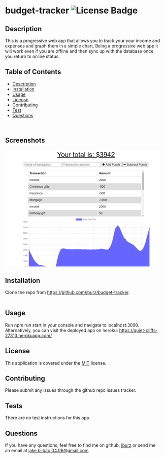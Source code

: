# budget-tracker   ![License Badge](https://img.shields.io/badge/License-MIT-blue)
## Description  
This is a progressive web app that allows you to track your your income and expenses and graph them in a simple chart.  Being a progressive web app it will work even if you are offline and then sync up with the database once you return to online status. 
<br>

## Table of Contents
  * [Description](#Description)
  * [Installation](#Installation)
  * [Usage](#Usage)
  * [License](#License)
  * [Contributing](#Contributing)
  * [Test](#Tests)
  * [Questions](#Questions)
<br>

## Screenshots
![budget-tracker](./imgs/budget-tracker.png)

## Installation
Clone the repo from https://github.com/jburz/budget-tracker.  
<br>

## Usage
Run npm run start in your console and navigate to localhost:3000.  Alternatively, you can visit the deployed app on heroku: https://quiet-cliffs-27313.herokuapp.com/
<br>

## License
This application is covered under the [MIT](https://www.opensource.org/licenses) license.
<br>

## Contributing
Please submit any issues through the github repo issues tracker.
<br>

## Tests
There are no test instructions for this app.
<br>

## Questions
If you have any questions, feel free to find me on github, [jburz](https://www.github.com/jburz) or send me an email at jake.bilbao.04.06@gmail.com.
  